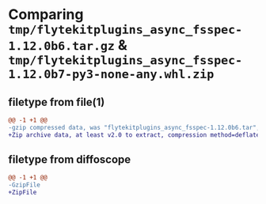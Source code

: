 # Comparing `tmp/flytekitplugins_async_fsspec-1.12.0b6.tar.gz` & `tmp/flytekitplugins_async_fsspec-1.12.0b7-py3-none-any.whl.zip`

## filetype from file(1)

```diff
@@ -1 +1 @@
-gzip compressed data, was "flytekitplugins_async_fsspec-1.12.0b6.tar", last modified: Wed Apr 24 18:30:32 2024, max compression
+Zip archive data, at least v2.0 to extract, compression method=deflate
```

## filetype from diffoscope

```diff
@@ -1 +1 @@
-GzipFile
+ZipFile
```

